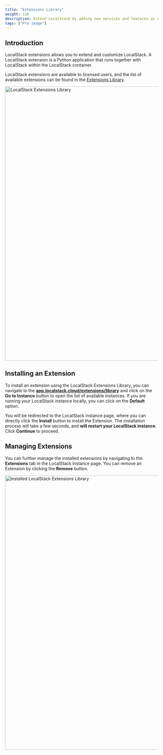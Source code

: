 ```yaml
---
title: "Extensions Library"
weight: 110
description: Extend LocalStack by adding new services and features as extensions
tags: ["Pro image"]
---
```


## Introduction

LocalStack extensions allows you to extend and customize LocalStack. A LocalStack extension is a Python application that runs together with LocalStack within the LocalStack container.

LocalStack extensions are available to licensed users, and the list of available extensions can be found in the [Extensions Library](https://app.localstack.cloud/extensions/library).

<img src="extensions-library-ui.png" alt="LocalStack Extensions Library" title="LocalStack Extensions Library" width="900" />

## Installing an Extension

To install an extension using the LocalStack Extensions Library, you can navigate to the [**app.localstack.cloud/extensions/library**](https://app.localstack.cloud/extensions/library) and click on the **Go to Instance** button to open the list of available instances. If you are running your LocalStack instance locally, you can click on the **Default** option.

You will be redirected to the LocalStack instance page, where you can directly click the **Install** button to install the Extension. The installation process will take a few seconds, and **will restart your LocalStack instance**. Click **Continue** to proceed.

## Managing Extensions

You can further manage the installed extensions by navigating to the **Extensions** tab in the LocalStack Instance page. You can remove an Extension by clicking the **Remove** button.

<img src="extensions-library-management.png" alt="Installed LocalStack Extensions Library" title="Installed LocalStack Extensions Library" width="900" />
